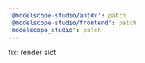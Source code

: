 ```yaml
---
'@modelscope-studio/antdx': patch
'@modelscope-studio/frontend': patch
'modelscope_studio': patch
---
```


fix: render slot
